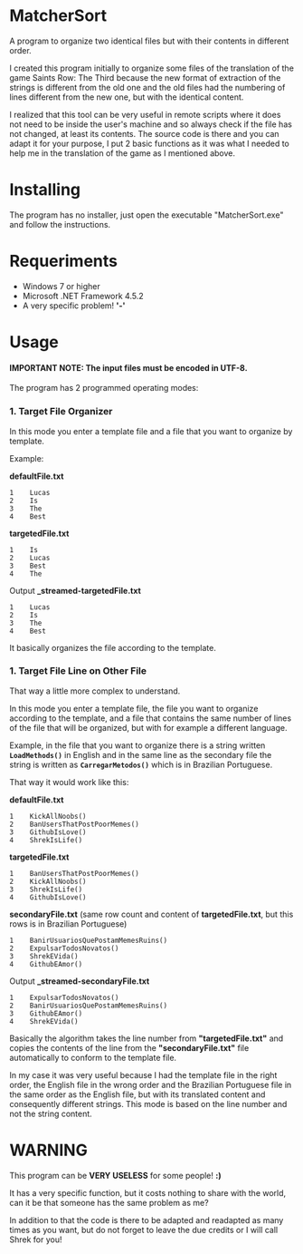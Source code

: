# MatcherSort
A program to organize two identical files but with their contents in different order.

I created this program initially to organize some files of the translation of the game Saints Row: The Third because the new format of extraction of the strings is different from the old one and the old files had the numbering of lines different from the new one, but with the identical content.

I realized that this tool can be very useful in remote scripts where it does not need to be inside the user's machine and so always check if the file has not changed, at least its contents. The source code is there and you can adapt it for your purpose, I put 2 basic functions as it was what I needed to help me in the translation of the game as I mentioned above.

# Installing
The program has no installer, just open the executable "MatcherSort.exe" and follow the instructions.

# Requeriments
* Windows 7 or higher
* Microsoft .NET Framework 4.5.2
* A very specific problem! **'-'**

# Usage
#### IMPORTANT NOTE: The input files must be encoded in UTF-8.

The program has 2 programmed operating modes:

### 1. Target File Organizer
In this mode you enter a template file and a file that you want to organize by template.

Example:

**defaultFile.txt**
```
1    Lucas
2    Is
3    The
4    Best
```

**targetedFile.txt**
```
1    Is
2    Lucas
3    Best
4    The
```

Output **_streamed-targetedFile.txt**
```
1    Lucas
2    Is
3    The
4    Best
```

It basically organizes the file according to the template.

### 1. Target File Line on Other File
That way a little more complex to understand.

In this mode you enter a template file, the file you want to organize according to the template, and a file that contains the same number of lines of the file that will be organized, but with for example a different language.

Example, in the file that you want to organize there is a string written **`LoadMethods()`** in English and in the same line as the secondary file the string is written as **`CarregarMetodos()`** which is in Brazilian Portuguese.

That way it would work like this:

**defaultFile.txt**
```
1    KickAllNoobs()
2    BanUsersThatPostPoorMemes()
3    GithubIsLove()
4    ShrekIsLife()
```

**targetedFile.txt**
```
1    BanUsersThatPostPoorMemes()
2    KickAllNoobs()
3    ShrekIsLife()
4    GithubIsLove()
```

**secondaryFile.txt** (same row count and content of **targetedFile.txt**, but this rows is in Brazilian Portuguese)
```
1    BanirUsuariosQuePostamMemesRuins()
2    ExpulsarTodosNovatos()
3    ShrekEVida()
4    GithubEAmor()
```

Output **_streamed-secondaryFile.txt**
```
1    ExpulsarTodosNovatos()
2    BanirUsuariosQuePostamMemesRuins()
3    GithubEAmor()
4    ShrekEVida()
```

Basically the algorithm takes the line number from **"targetedFile.txt"** and copies the contents of the line from the **"secondaryFile.txt"** file automatically to conform to the template file.

In my case it was very useful because I had the template file in the right order, the English file in the wrong order and the Brazilian Portuguese file in the same order as the English file, but with its translated content and consequently different strings. This mode is based on the line number and not the string content.

# WARNING
This program can be **VERY USELESS** for some people! **:)**

It has a very specific function, but it costs nothing to share with the world, can it be that someone has the same problem as me?

In addition to that the code is there to be adapted and readapted as many times as you want, but do not forget to leave the due credits or I will call Shrek for you!
